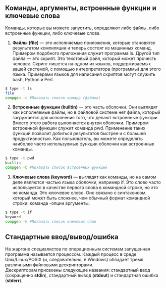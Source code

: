 ## Команды, аргументы, встроенные функции и ключевые слова
Команды, которые вы можете запустить, определяют либо файлы, либо встроенные функции, либо ключевые слова.  
1. **Файлы (file)** — это исполняемые приложения, которые становятся результатом компиляции и теперь состоят из машинных команд. Примером подобного приложения
служит программа ls. Другой тип файла — это скрипт. Это текстовый файл, который может прочесть
человек. Скрипт пишется на одном из языков, поддерживаемых вашей системой,
с помощью интерпретатора (программы) для этого языка. Примерами языков для
написания скриптов могут служить bash, Python и Perl.  
``` bash 
$ type -t ls
file
compgen -c #Показать список команд (файлов)
```
2. **Встроенные функции (builtin)** — это часть оболочки. Они выглядят как исполняемые
файлы, но в файловой системе нет файла, который загружается для исполнения
того, что делают встроенные функции. Вместо этого работа выполняется внутри
оболочки. Примером встроенной функции служит команда pwd. Применение таких
функций позволит добиться результатов быстрее и с большей продуктивностью.
Как пользователь, вы можете определять наиболее часто используемые функции
оболочки как встроенные команды.  
``` bash 
$ type -t pwd
builtin
compgen -b #Показать список встроенных функций
```
3. **Ключевые слова (keyword)** — выглядят как команды, но на самом деле
являются частью языка оболочки, например if. Это слово часто используется
в качестве первого слова в командной строке, но это не команда. Это ключевое 
слово. Оно связано с синтаксисом, который может быть сложнее, чем обычный
формат командной строки: команда -опции аргументы.  
``` bash 
$ type -t if
keyword
compgen -k #Показать список ключевых слов 
```
## Стандартные ввод/вывод/ошибка
На жаргоне специалистов по операционным системам запущенная программа называется процессом. Каждый процесс в среде Unix/Linux/POSIX (и, следовательно,
в Windows) обладает тремя различными файловыми дескрипторами.  
Дескрипторам присвоены следующие названия: стандартный ввод (сокращенно **stdin**), стандартный вывод (**stdout**) и стандартная ошибка (**stderr**).  

